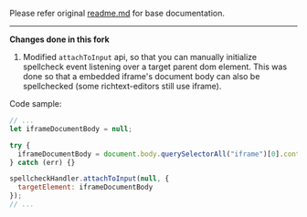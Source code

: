 Please refer original [readme.md](https://github.com/electron-userland/electron-spellchecker/blob/master/README.md) for base documentation.

---

**Changes done in this fork**

1. Modified <code>attachToInput</code> api, so that you can manually initialize spellcheck event listening over a target parent dom element. This was done so that a embedded iframe's document body can also be spellchecked (some richtext-editors still use iframe).

Code sample:

```javascript
// ...
let iframeDocumentBody = null;

try {
  iframeDocumentBody = document.body.querySelectorAll("iframe")[0].contentWindow.document.body;
} catch (err) {}

spellcheckHandler.attachToInput(null, {
  targetElement: iframeDocumentBody
});
// ...
```